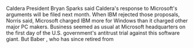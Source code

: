 Caldera President Bryan Sparks said Caldera's response to Microsoft's arguments will be filed next month.
When IBM rejected those proposals, Norris said, Microsoft charged IBM more for Windows than it charged other major PC makers.
Business seemed as usual at Microsoft headquarters on the first day of the U.S. government's antitrust trial against this software giant.
But Baber , who has since retired from 